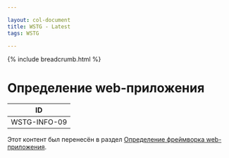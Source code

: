 ```yaml
---

layout: col-document
title: WSTG - Latest
tags: WSTG

---
```


{% include breadcrumb.html %}
# Определение web-приложения

|ID          |
|------------|
|WSTG-INFO-09|

Этот контент был перенесён в раздел [Определение фреймворка web-приложения](08-Fingerprint_Web_Application_Framework.md).
